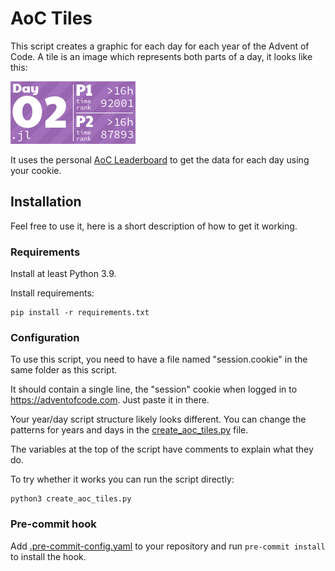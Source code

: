 # AoC Tiles

This script creates a graphic for each day for each year of the Advent of Code.
A tile is an image which represents both parts of a day, it looks like this:

![AoC Tiles](examples/basic.png)

It uses the personal [AoC Leaderboard](https://adventofcode.com/2021/leaderboard/self) to get the data
for each day using your cookie.

## Installation

Feel free to use it, here is a short description of how to get it working.

### Requirements

Install at least Python 3.9.

Install requirements:

```
pip install -r requirements.txt
```

### Configuration

To use this script, you need to have a file named
"session.cookie" in the same folder as this script.

It should contain a single line, the "session" cookie
when logged in to https://adventofcode.com. Just
paste it in there.

Your year/day script structure likely looks different. You can change the patterns for years and days in the
[create_aoc_tiles.py](create_aoc_tiles.py) file.

The variables at the top of the script have comments to explain what they do.

To try whether it works you can run the script directly:

```
python3 create_aoc_tiles.py
```

### Pre-commit hook

Add [.pre-commit-config.yaml](/.pre-commit-config.yaml) to your repository and run `pre-commit install` to install the hook.

